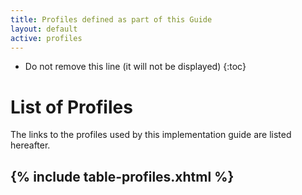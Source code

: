 ```yaml
---
title: Profiles defined as part of this Guide
layout: default
active: profiles
---
```



<!-- TOC  the css styling for this is \pages\assets\css\project.css under 'markdown-toc'-->

* Do not remove this line (it will not be displayed)
{:toc}

<!-- end TOC -->

# List of Profiles

The links to the profiles used by this implementation guide are listed hereafter.

{% include table-profiles.xhtml %}
---
